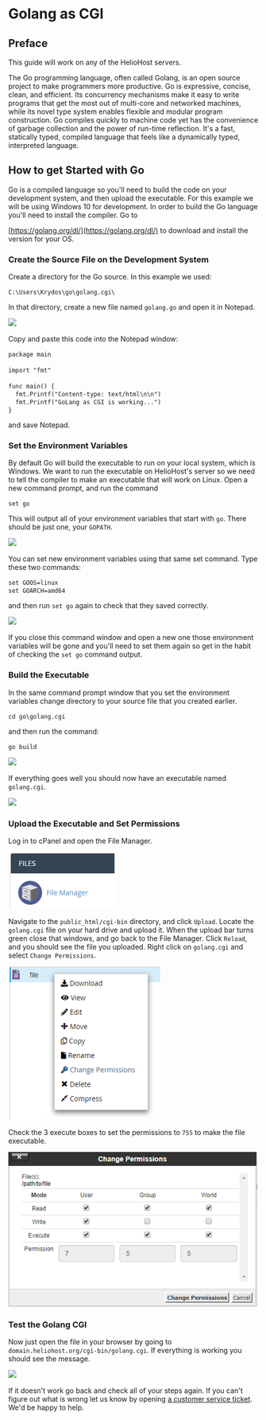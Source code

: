 # Golang as CGI

## Preface

This guide will work on any of the HelioHost servers.

The Go programming language, often called Golang, is an open source project to make programmers more productive. Go is expressive, concise, clean, and efficient. Its concurrency mechanisms make it easy to write programs that get the most out of multi-core and networked machines, while its novel type system enables flexible and modular program construction. Go compiles quickly to machine code yet has the convenience of garbage collection and the power of run-time reflection. It's a fast, statically typed, compiled language that feels like a dynamically typed, interpreted language.

## How to get Started with Go

Go is a compiled language so you'll need to build the code on your development system, and then upload the executable. For this example we will be using Windows 10 for development. In order to build the Go language you'll need to install the compiler. Go to

[https://golang.org/dl/](https://golang.org/dl/) to download and install the version for your OS.

### Create the Source File on the Development System

Create a directory for the Go source. In this example we used:

```text
C:\Users\Krydos\go\golang.cgi\
```

In that directory, create a new file named `golang.go` and open it in Notepad.

![](../.gitbook/assets/golang_notepad.png)

Copy and paste this code into the Notepad window:

```text
package main

import "fmt"

func main() {
  fmt.Printf("Content-type: text/html\n\n")
  fmt.Printf("GoLang as CGI is working...")
}
```

and save Notepad.

### Set the Environment Variables

By default Go will build the executable to run on your local system, which is Windows. We want to run the executable on HelioHost's server so we need to tell the compiler to make an executable that will work on Linux. Open a new command prompt, and run the command

```text
set go
```

This will output all of your environment variables that start with `go`. There should be just one, your `GOPATH`.

![](../.gitbook/assets/set_go.png)

You can set new environment variables using that same set command. Type these two commands:

```text
set GOOS=linux
set GOARCH=amd64
```

and then run `set go` again to check that they saved correctly.

![](../.gitbook/assets/goos_goarch.png)

If you close this command window and open a new one those environment variables will be gone and you'll need to set them again so get in the habit of checking the `set go` command output.

### Build the Executable

In the same command prompt window that you set the environment variables change directory to your source file that you created earlier.

```text
cd go\golang.cgi
```

and then run the command:

```text
go build
```

![](../.gitbook/assets/go_build.png)

If everything goes well you should now have an executable named `golang.cgi`.

![](../.gitbook/assets/golang_compiled.png)

### Upload the Executable and Set Permissions

Log in to cPanel and open the File Manager.

![](../.gitbook/assets/file_manager%20%281%29.png)

Navigate to the `public_html/cgi-bin` directory, and click `Upload`. Locate the `golang.cgi` file on your hard drive and upload it. When the upload bar turns green close that windows, and go back to the File Manager. Click `Reload`, and you should see the file you uploaded. Right click on `golang.cgi` and select `Change Permissions`.

![](../.gitbook/assets/change_permissions%20%282%29.png)

Check the 3 execute boxes to set the permissions to `755` to make the file executable.

![](../.gitbook/assets/755_permissions%20%282%29.png)

### Test the Golang CGI

Now just open the file in your browser by going to `domain.heliohost.org/cgi-bin/golang.cgi`. If everything is working you should see the message.

![](../.gitbook/assets/golang_working.png)

If it doesn't work go back and check all of your steps again. If you can't figure out what is wrong let us know by opening [a customer service ticket](https://www.helionet.org/index/forum/45-customer-service/). We'd be happy to help.


